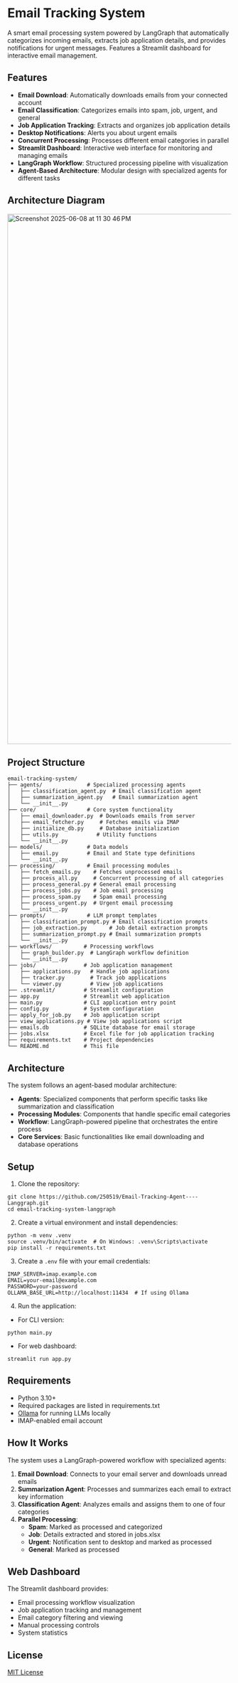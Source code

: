 # Email Tracking System

A smart email processing system powered by LangGraph that automatically categorizes incoming emails, extracts job application details, and provides notifications for urgent messages. Features a Streamlit dashboard for interactive email management.

## Features

- **Email Download**: Automatically downloads emails from your connected account
- **Email Classification**: Categorizes emails into spam, job, urgent, and general
- **Job Application Tracking**: Extracts and organizes job application details
- **Desktop Notifications**: Alerts you about urgent emails
- **Concurrent Processing**: Processes different email categories in parallel
- **Streamlit Dashboard**: Interactive web interface for monitoring and managing emails
- **LangGraph Workflow**: Structured processing pipeline with visualization
- **Agent-Based Architecture**: Modular design with specialized agents for different tasks

## Architecture Diagram
<img width="1193" alt="Screenshot 2025-06-08 at 11 30 46 PM" src="https://github.com/user-attachments/assets/6624cdba-da8c-4d2c-9d76-34a3726f9a4a" />


## Project Structure

```
email-tracking-system/
├── agents/              # Specialized processing agents
│   ├── classification_agent.py  # Email classification agent
│   ├── summarization_agent.py   # Email summarization agent
│   └── __init__.py
├── core/                # Core system functionality
│   ├── email_downloader.py  # Downloads emails from server
│   ├── email_fetcher.py     # Fetches emails via IMAP
│   ├── initialize_db.py     # Database initialization
│   ├── utils.py            # Utility functions
│   └── __init__.py
├── models/              # Data models
│   ├── email.py         # Email and State type definitions
│   └── __init__.py
├── processing/          # Email processing modules
│   ├── fetch_emails.py    # Fetches unprocessed emails
│   ├── process_all.py     # Concurrent processing of all categories
│   ├── process_general.py # General email processing
│   ├── process_jobs.py    # Job email processing
│   ├── process_spam.py    # Spam email processing
│   ├── process_urgent.py  # Urgent email processing
│   └── __init__.py
├── prompts/             # LLM prompt templates
│   ├── classification_prompt.py # Email classification prompts
│   ├── job_extraction.py       # Job detail extraction prompts
│   ├── summarization_prompt.py # Email summarization prompts
│   └── __init__.py
├── workflows/          # Processing workflows
│   ├── graph_builder.py  # LangGraph workflow definition
│   └── __init__.py
├── jobs/               # Job application management
│   ├── applications.py   # Handle job applications
│   ├── tracker.py        # Track job applications
│   └── viewer.py         # View job applications
├── .streamlit/         # Streamlit configuration
├── app.py              # Streamlit web application
├── main.py             # CLI application entry point
├── config.py           # System configuration
├── apply_for_job.py    # Job application script
├── view_applications.py # View job applications script
├── emails.db           # SQLite database for email storage
├── jobs.xlsx           # Excel file for job application tracking
├── requirements.txt    # Project dependencies
└── README.md           # This file
```

## Architecture

The system follows an agent-based modular architecture:

- **Agents**: Specialized components that perform specific tasks like summarization and classification
- **Processing Modules**: Components that handle specific email categories
- **Workflow**: LangGraph-powered pipeline that orchestrates the entire process
- **Core Services**: Basic functionalities like email downloading and database operations

## Setup

1. Clone the repository:
```
git clone https://github.com/250519/Email-Tracking-Agent----Langgraph.git
cd email-tracking-system-langgraph
```

2. Create a virtual environment and install dependencies:
```
python -m venv .venv
source .venv/bin/activate  # On Windows: .venv\Scripts\activate
pip install -r requirements.txt
```

3. Create a `.env` file with your email credentials:
```
IMAP_SERVER=imap.example.com
EMAIL=your-email@example.com
PASSWORD=your-password
OLLAMA_BASE_URL=http://localhost:11434  # If using Ollama
```

4. Run the application:

- For CLI version:
```
python main.py
```

- For web dashboard:
```
streamlit run app.py
```

## Requirements

- Python 3.10+
- Required packages are listed in requirements.txt
- [Ollama](https://ollama.ai/) for running LLMs locally
- IMAP-enabled email account

## How It Works

The system uses a LangGraph-powered workflow with specialized agents:

1. **Email Download**: Connects to your email server and downloads unread emails
2. **Summarization Agent**: Processes and summarizes each email to extract key information 
3. **Classification Agent**: Analyzes emails and assigns them to one of four categories
4. **Parallel Processing**:
   - **Spam**: Marked as processed and categorized
   - **Job**: Details extracted and stored in jobs.xlsx
   - **Urgent**: Notification sent to desktop and marked as processed
   - **General**: Marked as processed

## Web Dashboard

The Streamlit dashboard provides:
- Email processing workflow visualization
- Job application tracking and management
- Email category filtering and viewing
- Manual processing controls
- System statistics

## License

[MIT License](LICENSE)

